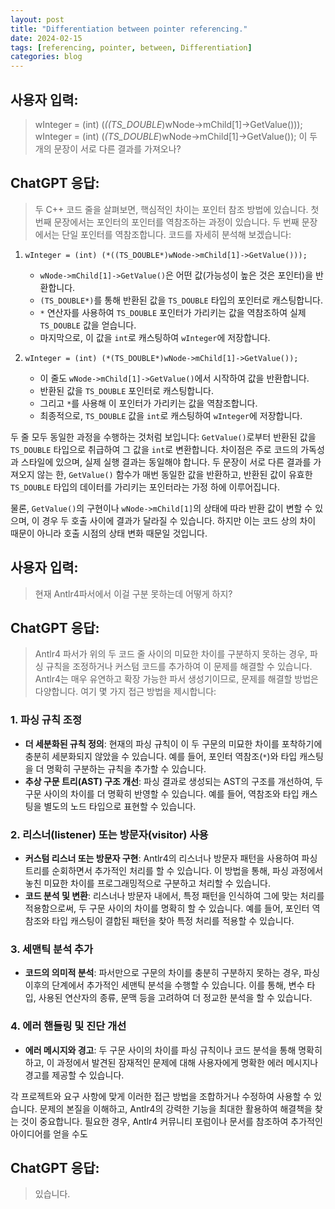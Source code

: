 ```yaml
---
layout: post
title: "Differentiation between pointer referencing."
date: 2024-02-15
tags: [referencing, pointer, between, Differentiation]
categories: blog
---
```


## 사용자 입력:
> wInteger = (int) (*((TS_DOUBLE*)wNode->mChild[1]->GetValue()));
wInteger = (int) (*(TS_DOUBLE*)wNode->mChild[1]->GetValue());     이 두 개의 문장이 서로 다른 결과를 가져오나?

## ChatGPT 응답:
> 두 C++ 코드 줄을 살펴보면, 핵심적인 차이는 포인터 참조 방법에 있습니다. 첫 번째 문장에서는 포인터의 포인터를 역참조하는 과정이 있습니다. 두 번째 문장에서는 단일 포인터를 역참조합니다. 코드를 자세히 분석해 보겠습니다:

1. `wInteger = (int) (*((TS_DOUBLE*)wNode->mChild[1]->GetValue()));`
   - `wNode->mChild[1]->GetValue()`은 어떤 값(가능성이 높은 것은 포인터)을 반환합니다.
   - `(TS_DOUBLE*)`를 통해 반환된 값을 `TS_DOUBLE` 타입의 포인터로 캐스팅합니다.
   - `*` 연산자를 사용하여 `TS_DOUBLE` 포인터가 가리키는 값을 역참조하여 실제 `TS_DOUBLE` 값을 얻습니다.
   - 마지막으로, 이 값을 `int`로 캐스팅하여 `wInteger`에 저장합니다.

2. `wInteger = (int) (*(TS_DOUBLE*)wNode->mChild[1]->GetValue());`
   - 이 줄도 `wNode->mChild[1]->GetValue()`에서 시작하여 값을 반환합니다.
   - 반환된 값을 `TS_DOUBLE` 포인터로 캐스팅합니다.
   - 그리고 `*`를 사용해 이 포인터가 가리키는 값을 역참조합니다.
   - 최종적으로, `TS_DOUBLE` 값을 `int`로 캐스팅하여 `wInteger`에 저장합니다.

두 줄 모두 동일한 과정을 수행하는 것처럼 보입니다: `GetValue()`로부터 반환된 값을 `TS_DOUBLE` 타입으로 취급하여 그 값을 `int`로 변환합니다. 차이점은 주로 코드의 가독성과 스타일에 있으며, 실제 실행 결과는 동일해야 합니다. 두 문장이 서로 다른 결과를 가져오지 않는 한, `GetValue()` 함수가 매번 동일한 값을 반환하고, 반환된 값이 유효한 `TS_DOUBLE` 타입의 데이터를 가리키는 포인터라는 가정 하에 이루어집니다.

물론, `GetValue()`의 구현이나 `wNode->mChild[1]`의 상태에 따라 반환 값이 변할 수 있으며, 이 경우 두 호출 사이에 결과가 달라질 수 있습니다. 하지만 이는 코드 상의 차이 때문이 아니라 호출 시점의 상태 변화 때문일 것입니다.

## 사용자 입력:
> 현재 Antlr4파서에서 이걸 구분 못하는데 어떻게 하지?

## ChatGPT 응답:
> Antlr4 파서가 위의 두 코드 줄 사이의 미묘한 차이를 구분하지 못하는 경우, 파싱 규칙을 조정하거나 커스텀 코드를 추가하여 이 문제를 해결할 수 있습니다. Antlr4는 매우 유연하고 확장 가능한 파서 생성기이므로, 문제를 해결할 방법은 다양합니다. 여기 몇 가지 접근 방법을 제시합니다:

### 1. 파싱 규칙 조정
- **더 세분화된 규칙 정의**: 현재의 파싱 규칙이 이 두 구문의 미묘한 차이를 포착하기에 충분히 세분화되지 않았을 수 있습니다. 예를 들어, 포인터 역참조(`*`)와 타입 캐스팅을 더 명확히 구분하는 규칙을 추가할 수 있습니다.
- **추상 구문 트리(AST) 구조 개선**: 파싱 결과로 생성되는 AST의 구조를 개선하여, 두 구문 사이의 차이를 더 명확히 반영할 수 있습니다. 예를 들어, 역참조와 타입 캐스팅을 별도의 노드 타입으로 표현할 수 있습니다.

### 2. 리스너(listener) 또는 방문자(visitor) 사용
- **커스텀 리스너 또는 방문자 구현**: Antlr4의 리스너나 방문자 패턴을 사용하여 파싱 트리를 순회하면서 추가적인 처리를 할 수 있습니다. 이 방법을 통해, 파싱 과정에서 놓친 미묘한 차이를 프로그래밍적으로 구분하고 처리할 수 있습니다.
- **코드 분석 및 변환**: 리스너나 방문자 내에서, 특정 패턴을 인식하여 그에 맞는 처리를 적용함으로써, 두 구문 사이의 차이를 명확히 할 수 있습니다. 예를 들어, 포인터 역참조와 타입 캐스팅이 결합된 패턴을 찾아 특정 처리를 적용할 수 있습니다.

### 3. 세맨틱 분석 추가
- **코드의 의미적 분석**: 파서만으로 구문의 차이를 충분히 구분하지 못하는 경우, 파싱 이후의 단계에서 추가적인 세맨틱 분석을 수행할 수 있습니다. 이를 통해, 변수 타입, 사용된 연산자의 종류, 문맥 등을 고려하여 더 정교한 분석을 할 수 있습니다.

### 4. 에러 핸들링 및 진단 개선
- **에러 메시지와 경고**: 두 구문 사이의 차이를 파싱 규칙이나 코드 분석을 통해 명확히 하고, 이 과정에서 발견된 잠재적인 문제에 대해 사용자에게 명확한 에러 메시지나 경고를 제공할 수 있습니다.

각 프로젝트와 요구 사항에 맞게 이러한 접근 방법을 조합하거나 수정하여 사용할 수 있습니다. 문제의 본질을 이해하고, Antlr4의 강력한 기능을 최대한 활용하여 해결책을 찾는 것이 중요합니다. 필요한 경우, Antlr4 커뮤니티 포럼이나 문서를 참조하여 추가적인 아이디어를 얻을 수도

## ChatGPT 응답:
>  있습니다.


